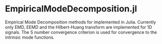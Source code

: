 # EmpiricalModeDecomposition.jl

Empirical Mode Decomposition methods for implemented in Julia. Currently only EMD, EEMD and the Hilbert-Huang transform are implemented for 1D signals. The S number convergence criterion is used for convergence to the intrinsic mode functions.

